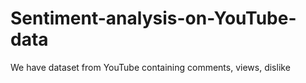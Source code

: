 # Sentiment-analysis-on-YouTube-data

We have dataset from YouTube containing comments, views, dislike


